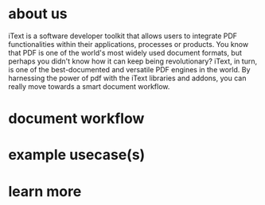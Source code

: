 # about us

iText is a software developer toolkit that allows users to integrate PDF functionalities within their applications, processes or products. You know that PDF is one of the world's most widely used document formats, but perhaps you didn't know how it can keep being revolutionary? iText, in turn, is one of the best-documented and versatile PDF engines in the world. By harnessing the power of pdf with the iText libraries and addons, you can really move towards a smart document workflow.

# document workflow

# example usecase(s)

# learn more